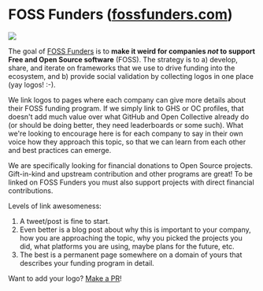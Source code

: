 # FOSS Funders ([fossfunders.com](https://fossfunders.com/))

<img src="https://raw.githubusercontent.com/fossfunders/fossfunders.com/main/slice.jpg">

The goal of [FOSS Funders](https://fossfunders.com/) is to **make it weird for
companies _not_ to support Free and Open Source software** (FOSS). The strategy
is to a) develop, share, and iterate on frameworks that we use to drive funding
into the ecosystem, and b) provide social validation by collecting logos in one
place (yay logos! :-).


We link logos to pages where each company can give more details about their
FOSS funding program. If we simply link to GHS or OC profiles, that doesn't add
much value over what GitHub and Open Collective already do (or should be doing
better, they need leaderboards or some such). What we're looking to encourage
here is for each company to say in their own voice how they approach this
topic, so that we can learn from each other and best practices can emerge.

We are specifically looking for financial donations to Open Source projects.
Gift-in-kind and upstream contribution and other programs are great! To be
linked on FOSS Funders you must also support projects with direct financial
contributions.

Levels of link awesomeness:

1. A tweet/post is fine to start.
1. Even better is a blog post about why this is important to your company, how
   you are approaching the topic, why you picked the projects you did, what
   platforms you are using, maybe plans for the future, etc.
1. The best is a permanent page somewhere on a domain of yours that describes
   your funding program in detail.

Want to add your logo? [Make a
PR](https://github.com/fossfunders/fossfunders.com/blob/main/index.html)!
